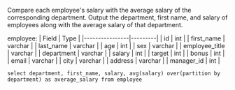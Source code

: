 Compare each employee's salary with the average salary of the corresponding department.
Output the department, first name, and salary of employees along with the average salary of that department.

employee:
| Field          | Type    |
|----------------|---------|
| id             | int     |
| first_name     | varchar |
| last_name      | varchar |
| age            | int     |
| sex            | varchar |
| employee_title | varchar |
| department     | varchar |
| salary         | int     |
| target         | int     |
| bonus          | int     |
| email          | varchar |
| city           | varchar |
| address        | varchar |
| manager_id     | int     |

```
select department, first_name, salary, avg(salary) over(partition by department) as average_salary from employee
```
